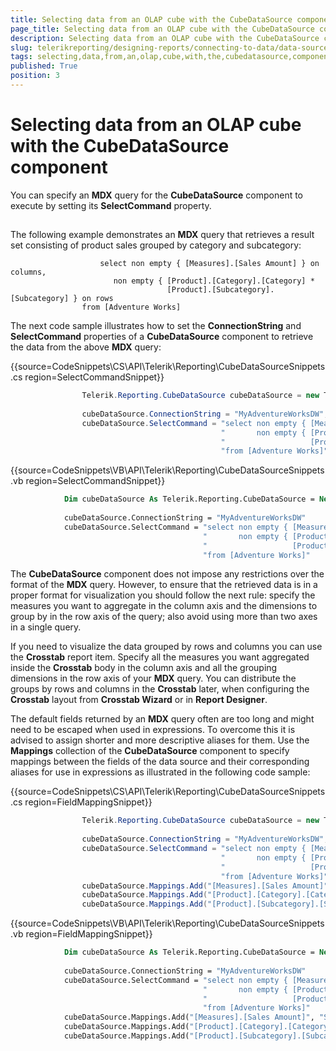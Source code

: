 ```yaml
---
title: Selecting data from an OLAP cube with the CubeDataSource component
page_title: Selecting data from an OLAP cube with the CubeDataSource component | for Telerik Reporting Documentation
description: Selecting data from an OLAP cube with the CubeDataSource component
slug: telerikreporting/designing-reports/connecting-to-data/data-source-components/cubedatasource-component/selecting-data-from-an-olap-cube-with-the-cubedatasource-component
tags: selecting,data,from,an,olap,cube,with,the,cubedatasource,component
published: True
position: 3
---
```


# Selecting data from an OLAP cube with the CubeDataSource component



You can specify an __MDX__ query for the __CubeDataSource__ 				component to execute by setting its __SelectCommand__ property. 			

## 

The following example demonstrates an __MDX__ query that retrieves a result 					set consisting of product sales grouped by category and subcategory: 				

						select non empty { [Measures].[Sales Amount] } on columns,
						   non empty { [Product].[Category].[Category] *
									   [Product].[Subcategory].[Subcategory] } on rows
					from [Adventure Works]
				



The next code sample illustrates how to set the __ConnectionString__ and 					__SelectCommand__ properties of a __CubeDataSource__ 					component to retrieve the data from the above __MDX__ query: 				

{{source=CodeSnippets\CS\API\Telerik\Reporting\CubeDataSourceSnippets.cs region=SelectCommandSnippet}}
````c#
	            Telerik.Reporting.CubeDataSource cubeDataSource = new Telerik.Reporting.CubeDataSource();
	
	            cubeDataSource.ConnectionString = "MyAdventureWorksDW";
	            cubeDataSource.SelectCommand = "select non empty { [Measures].[Sales Amount] } on columns, " +
	                                           "       non empty { [Product].[Category].[Category] * " +
	                                           "                   [Product].[Subcategory].[Subcategory] } on rows " +
	                                           "from [Adventure Works]";
````



{{source=CodeSnippets\VB\API\Telerik\Reporting\CubeDataSourceSnippets.vb region=SelectCommandSnippet}}
````vb
	        Dim cubeDataSource As Telerik.Reporting.CubeDataSource = New Telerik.Reporting.CubeDataSource()
	
	        cubeDataSource.ConnectionString = "MyAdventureWorksDW"
	        cubeDataSource.SelectCommand = "select non empty { [Measures].[Sales Amount] } on columns, " & _
	                                       "       non empty { [Product].[Category].[Category] * " & _
	                                       "                   [Product].[Subcategory].[Subcategory] } on rows " & _
	                                       "from [Adventure Works]"
````



The __CubeDataSource__ component does not impose any restrictions over the format 					of the __MDX__ query. However, to ensure that the retrieved data is in a proper 					format for visualization you should follow the next rule: specify the measures you want to aggregate in 					the column axis and the dimensions to group by in the row axis of the query; also avoid using more than 					two axes in a single query. 				

If you need to visualize the data grouped by rows and columns you can use the __Crosstab__ 					report item. Specify all the measures you want aggregated inside the __Crosstab__ 					body in the column axis and all the grouping dimensions in the row axis of your __MDX__ 					query. You can distribute the groups by rows and columns in the __Crosstab__ later, 					when configuring the __Crosstab__ layout from __Crosstab Wizard__ 					or in __Report Designer__. 				

The default fields returned by an __MDX__ query often are too long and might need to be 					escaped when used in expressions. To overcome this it is advised to assign shorter and more descriptive aliases 					for them. Use the __Mappings__ collection of the __CubeDataSource__ 					component to specify mappings between the fields of the data source and their corresponding aliases for use in 					expressions as illustrated in the following code sample: 				

{{source=CodeSnippets\CS\API\Telerik\Reporting\CubeDataSourceSnippets.cs region=FieldMappingSnippet}}
````c#
	            Telerik.Reporting.CubeDataSource cubeDataSource = new Telerik.Reporting.CubeDataSource();
	
	            cubeDataSource.ConnectionString = "MyAdventureWorksDW";
	            cubeDataSource.SelectCommand = "select non empty { [Measures].[Sales Amount] } on columns, " +
	                                           "       non empty { [Product].[Category].[Category] * " +
	                                           "                   [Product].[Subcategory].[Subcategory] } on rows " +
	                                           "from [Adventure Works]";
	            cubeDataSource.Mappings.Add("[Measures].[Sales Amount]", "Sales");
	            cubeDataSource.Mappings.Add("[Product].[Category].[Category].[MEMBER_CAPTION]", "Category");
	            cubeDataSource.Mappings.Add("[Product].[Subcategory].[Subcategory].[MEMBER_CAPTION]", "Subcategory");
````



{{source=CodeSnippets\VB\API\Telerik\Reporting\CubeDataSourceSnippets.vb region=FieldMappingSnippet}}
````vb
	        Dim cubeDataSource As Telerik.Reporting.CubeDataSource = New Telerik.Reporting.CubeDataSource()
	
	        cubeDataSource.ConnectionString = "MyAdventureWorksDW"
	        cubeDataSource.SelectCommand = "select non empty { [Measures].[Sales Amount] } on columns, " & _
	                                       "       non empty { [Product].[Category].[Category] * " & _
	                                       "                   [Product].[Subcategory].[Subcategory] } on rows " & _
	                                       "from [Adventure Works]"
	        cubeDataSource.Mappings.Add("[Measures].[Sales Amount]", "Sales")
	        cubeDataSource.Mappings.Add("[Product].[Category].[Category].[MEMBER_CAPTION]", "Category")
	        cubeDataSource.Mappings.Add("[Product].[Subcategory].[Subcategory].[MEMBER_CAPTION]", "Subcategory")
````


